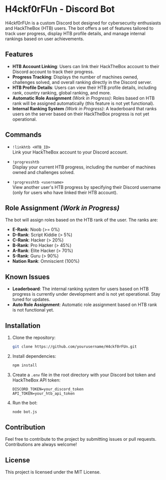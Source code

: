 
# H4ckf0rFUn - Discord Bot

H4ckf0rFUn is a custom Discord bot designed for cybersecurity enthusiasts and HackTheBox (HTB) users. The bot offers a set of features tailored to track user progress, display HTB profile details, and manage internal rankings based on user achievements.

## Features

- **HTB Account Linking**: Users can link their HackTheBox account to their Discord account to track their progress.
- **Progress Tracking**: Displays the number of machines owned, challenges solved, and overall ranking directly in the Discord server.
- **HTB Profile Details**: Users can view their HTB profile details, including rank, country ranking, global ranking, and more.
- **Automatic Role Assignment** *(Work in Progress)*: Roles based on HTB rank will be assigned automatically (this feature is not yet functional).
- **Internal Ranking System** *(Work in Progress)*: A leaderboard that ranks users on the server based on their HackTheBox progress is not yet operational.

## Commands

- `!linkhtb <HTB_ID>`  
  Link your HackTheBox account to your Discord account.
  
- `!progresshtb`  
  Display your current HTB progress, including the number of machines owned and challenges solved.
  
- `!progresshtb <username>`  
  View another user's HTB progress by specifying their Discord username (only for users who have linked their HTB account).

## Role Assignment *(Work in Progress)*

The bot will assign roles based on the HTB rank of the user. The ranks are:
- **E-Rank**: Noob (>= 0%)
- **D-Rank**: Script Kiddie (> 5%)
- **C-Rank**: Hacker (> 20%)
- **B-Rank**: Pro Hacker (> 45%)
- **A-Rank**: Elite Hacker (> 70%)
- **S-Rank**: Guru (> 90%)
- **Nation Rank**: Omniscient (100%)

## Known Issues

- **Leaderboard**: The internal ranking system for users based on HTB progress is currently under development and is not yet operational. Stay tuned for updates.
- **Auto Role Assignment**: Automatic role assignment based on HTB rank is not functional yet.

## Installation

1. Clone the repository:
   ```bash
   git clone https://github.com/yourusername/H4ckf0rFUn.git
   ```

2. Install dependencies:
   ```bash
   npm install
   ```

3. Create a `.env` file in the root directory with your Discord bot token and HackTheBox API token:
   ```
   DISCORD_TOKEN=your_discord_token
   API_TOKEN=your_htb_api_token
   ```

4. Run the bot:
   ```bash
   node bot.js
   ```

## Contribution

Feel free to contribute to the project by submitting issues or pull requests. Contributions are always welcome!

## License

This project is licensed under the MIT License.
